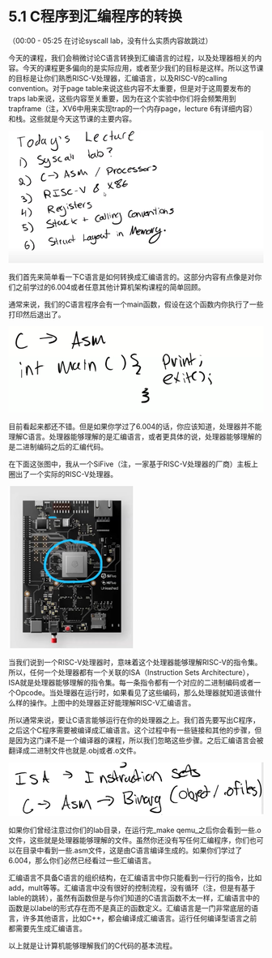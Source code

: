 # 5.1 C程序到汇编程序的转换

（00:00 - 05:25 在讨论syscall lab，没有什么实质内容故跳过）

今天的课程，我们会稍微讨论C语言转换到汇编语言的过程，以及处理器相关的内容。今天的课程更多偏向的是实际应用，或者至少我们的目标是这样。所以这节课的目标是让你们熟悉RISC-V处理器，汇编语言，以及RISC-V的calling convention。对于page table来说这些内容不太重要，但是对于这周要发布的traps lab来说，这些内容至关重要，因为在这个实验中你们将会频繁用到trapframe（注，XV6中用来实现trap的一个内存page，lecture 6有详细内容）和栈。这些就是今天这节课的主要内容。

![](../.gitbook/assets/image5.1-01.png)

我们首先来简单看一下C语言是如何转换成汇编语言的。这部分内容有点像是对你们之前学过的6.004或者任意其他计算机架构课程的简单回顾。

通常来说，我们的C语言程序会有一个main函数，假设在这个函数内你执行了一些打印然后退出了。

![](../.gitbook/assets/image%20%28245%29.png)

目前看起来都还不错。但是如果你学过了6.004的话，你应该知道，处理器并不能理解C语言。处理器能够理解的是汇编语言，或者更具体的说，处理器能够理解的是二进制编码之后的汇编代码。

在下面这张图中，我从一个SiFive（注，一家基于RISC-V处理器的厂商）主板上圈出了一个实际的RISC-V处理器。

![](../.gitbook/assets/image%20%28285%29.png)

当我们说到一个RISC-V处理器时，意味着这个处理器能够理解RISC-V的指令集。所以，任何一个处理器都有一个关联的ISA（Instruction Sets Architecture），ISA就是处理器能够理解的指令集。每一条指令都有一个对应的二进制编码或者一个Opcode。当处理器在运行时，如果看见了这些编码，那么处理器就知道该做什么样的操作。上图中的处理器正好能理解RISC-V汇编语言。

所以通常来说，要让C语言能够运行在你的处理器之上。我们首先要写出C程序，之后这个C程序需要被编译成汇编语言。这个过程中有一些链接和其他的步骤，但是因为这门课不是一个编译器的课程，所以我们忽略这些步骤。之后汇编语言会被翻译成二进制文件也就是.obj或者.o文件。

![](../.gitbook/assets/image%20%28281%29.png)

如果你们曾经注意过你们的lab目录，在运行完_make  qemu_之后你会看到一些.o文件，这些就是处理器能够理解的文件。虽然你还没有写任何汇编程序，你们也可以在目录中看到一些.asm文件，这是由C语言编译生成的。如果你们学过了6.004，那么你们必然已经看过一些汇编语言。

汇编语言不具备C语言的组织结构，在汇编语言中你只能看到一行行的指令，比如add，mult等等。汇编语言中没有很好的控制流程，没有循环（注，但是有基于lable的跳转），虽然有函数但是与你们知道的C语言函数不太一样，汇编语言中的函数是以label的形式存在而不是真正的函数定义。汇编语言是一门非常底层的语言，许多其他语言，比如C++，都会编译成汇编语言。运行任何编译型语言之前都需要先生成汇编语言。

以上就是让计算机能够理解我们的C代码的基本流程。

